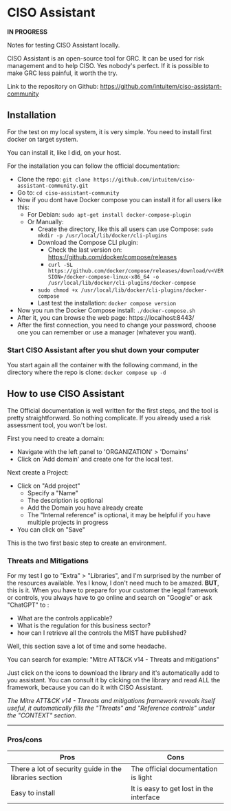 # CISO Assistant

**IN PROGRESS**

Notes for testing CISO Assistant locally.

CISO Assistant is an open-source tool for GRC. It can be used for risk management and to help CISO. Yes nobody's perfect. If it is possible to make GRC less painful, it worth the try.

Link to the repository on Github: https://github.com/intuitem/ciso-assistant-community

## Installation

For the test on my local system, it is very simple. You need to install first docker on target system.

You can install it, like I did, on your host.

For the installation you can follow the official documentation:
- Clone the repo: `git clone https://github.com/intuitem/ciso-assistant-community.git`
- Go to: `cd ciso-assistant-community`
- Now if you dont have Docker compose you can install it for all users like this:
	- For Debian: `sudo apt-get install docker-compose-plugin`
	- Or Manually:
		- Create the directory, like this all users can use Compose: `sudo mkdir -p /usr/local/lib/docker/cli-plugins`
		- Download the Compose CLI plugin: 
			- Check the last version on: https://github.com/docker/compose/releases
			- `curl -SL https://github.com/docker/compose/releases/download/v<VERSION>/docker-compose-linux-x86_64 -o /usr/local/lib/docker/cli-plugins/docker-compose`
		- `sudo chmod +x /usr/local/lib/docker/cli-plugins/docker-compose`
		- Last test the installation: `docker compose version`
- Now you run the Docker Compose install: `./docker-compose.sh`
- After it, you can browse the web page: https://localhost:8443/
- After the first connection, you need to change your password, choose one you can remember or use a manager (whatever you want).

### Start CISO Assistant after you shut down your computer

You start again all the container with the following command, in the directory where the repo is clone:
`docker compose up -d`

## How to use CISO Assistant

The Official documentation is well written for the first steps, and the tool is pretty straightforward. So nothing complicate. If you already used a risk assessment tool, you won't be lost.

First you need to create a domain:
- Navigate with the left panel to 'ORGANIZATION' > 'Domains'
- Click on 'Add domain' and create one for the local test.

Next create a Project:
- Click on "Add project"
	- Specify a "Name"
	- The description is optional
	- Add the Domain you have already create
	- The "Internal reference" is optional, it may be helpful if you have multiple projects in progress
- You can click on "Save"

This is the two first basic step to create an environment.

### Threats and Mitigations

For my test I go to "Extra" > "Libraries", and I'm surprised by the number of the resources available. Yes I know, I don't need much to be amazed. **BUT**, this is it. When you have to prepare for your customer the legal framework or controls, you always have to go online and search on "Google" or ask "ChatGPT" to :
- What are the controls applicable?
- What is the regulation for this business sector?
- how can I retrieve all the controls the MIST have published?

Well, this section save a lot of time and some headache.

You can search for example: "Mitre ATT&CK v14 - Threats and mitigations"

Just click on the icons to download the library and it's automatically add to you assistant. You can consult it by clicking on the library and read ALL the framework, because you can do it with CISO Assistant.

*The Mitre ATT&CK v14 - Threats and mitigations framework reveals itself useful, it automatically fills the "Threats" and "Reference controls" under the "CONTEXT" section.*



----------------------------------------------------------------------------------------------------

### Pros/cons


| Pros                                                   | Cons                                    |
| ------------------------------------------------------ | --------------------------------------- |
| There a lot of security guide in the libraries section | The official documentation is light     |
| Easy to install                                        | It is easy to get lost in the interface |
